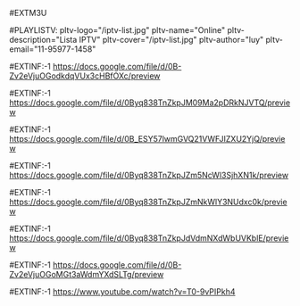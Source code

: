 #EXTM3U

#PLAYLISTV: pltv-logo="/iptv-list.jpg" pltv-name="Online" pltv-description="Lista IPTV" pltv-cover="/iptv-list.jpg" pltv-author="luy" pltv-email="11-95977-1458"



#EXTINF:-1
https://docs.google.com/file/d/0B-Zv2eVjuOGodkdqVUx3cHBfOXc/preview

#EXTINF:-1
https://docs.google.com/file/d/0Byq838TnZkpJM09Ma2pDRkNJVTQ/preview


#EXTINF:-1
https://docs.google.com/file/d/0B_ESY57lwmGVQ21VWFJIZXU2YjQ/preview

#EXTINF:-1
https://docs.google.com/file/d/0Byq838TnZkpJZm5NcWl3SjhXN1k/preview

#EXTINF:-1
https://docs.google.com/file/d/0Byq838TnZkpJZmNkWlY3NUdxc0k/preview

#EXTINF:-1
https://docs.google.com/file/d/0Byq838TnZkpJdVdmNXdWbUVKblE/preview

#EXTINF:-1
https://docs.google.com/file/d/0B-Zv2eVjuOGoMGt3aWdmYXdSLTg/preview

#EXTINF:-1
https://www.youtube.com/watch?v=T0-9vPIPkh4

